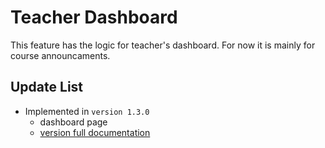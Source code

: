 # Teacher Dashboard

This feature has the logic for teacher's dashboard. For now it is mainly for course announcaments.

## Update List

- Implemented in `version 1.3.0`
  - dashboard page
  - [version full documentation](../version_docs/version-1.3.0.md)

